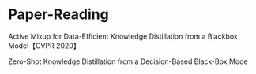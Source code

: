 # Paper-Reading
Active Mixup for Data-Efficient Knowledge Distillation from a Blackbox Model【CVPR 2020】

Zero-Shot Knowledge Distillation from a Decision-Based Black-Box Mode

